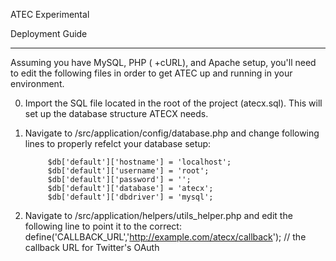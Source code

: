 ATEC Experimental





Deployment Guide
_______________________

Assuming you have MySQL, PHP ( +cURL), and Apache setup, you'll need to edit the following files
in order to get ATEC up and running in your environment.


0) Import the SQL file located in the root of the project (atecx.sql). This will set up the database
structure ATECX needs.

1) Navigate to /src/application/config/database.php and change following lines to properly 
refelct your database setup:

			$db['default']['hostname'] = 'localhost';
			$db['default']['username'] = 'root';
			$db['default']['password'] = '';
			$db['default']['database'] = 'atecx';
			$db['default']['dbdriver'] = 'mysql';

			
			
2) Navigate to /src/application/helpers/utils_helper.php and edit the following line to point it to the correct:
				define('CALLBACK_URL','http://example.com/atecx/callback'); // the callback URL for Twitter's OAuth
